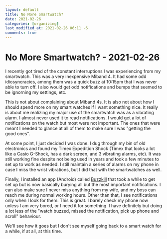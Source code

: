 ```yaml
---
layout: default
title: No More Smartwatch?
date: 2021-02-26
categories: [organizing]
last_modified_at: 2021-02-26 06:11 -6
comments: true
---
```


# No More Smartwatch? - 2021-02-26 

I recently got tired of the constant interruptions I was experiencing from my smartwatch. This was a very inexpensive Miband 4. It had some odd idiosyncracies, among them was a quick buzz at 10:15pm that I was never able to turn off. I also would get odd notifications and bumps that seemed to be ignorning my settings, etc.

This is not about complaining about Miband 4s. It is also not about how I should spend more on my smart watches if I want something nice. It really is about me realizing my major use of the smartwatch was as a vibrating alarm. I almost never used it to read notifications. I would get a lot of notifications on the watch but most were not important. The ones that were meant I needed to glance at all of them to make sure I was "getting the good ones".

At some point, I just decided I was done. I dug through my bin of old electronics and found my Timex Expedition Shock (Timex that looks a lot like a Casio G-Shock, has a dark screen, and 3 vibrating alarms, etc). It was still working fine despite not being used in years and took a few minutes to set up to work as needed. I still maintain a series of alarms on my phone in case I miss the wrist vibrations, but I did that with the smartwatches as well.

Finally, I installed an app (Android) called [Buzzkill](https://play.google.com/store/apps/details?id=com.samruston.buzzkill) that took a while to get set up but is now basically burying all but the most important notifications. I can also make sure I never miss anything from my wife, and my boss can reach me during normal working hours. Other than that, I see notifications only when I look for them. This is great. I barely check my phone now unless I am very bored, or I need it for something. I have definitely but doing a lot less of the "watch buzzed, missed the notification, pick up phone and scroll" behaviour.

We'll see how it goes but I don't see myself going back to a smart watch for a while, if at all, at this time.